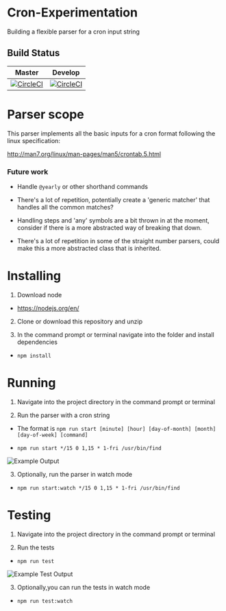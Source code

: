 # Cron-Experimentation
Building a flexible parser for a cron input string

## Build Status
| Master  |  Develop |
|---|---|
| [![CircleCI](https://circleci.com/gh/j-c-levin/cron-experimentation/tree/master.svg?style=svg)](https://circleci.com/gh/j-c-levin/cron-experimentation/tree/master)  |  [![CircleCI](https://circleci.com/gh/j-c-levin/cron-experimentation/tree/develop.svg?style=svg)](https://circleci.com/gh/j-c-levin/cron-experimentation/tree/develop) |

# Parser scope

This parser implements all the basic inputs for a cron format following the linux specification:

http://man7.org/linux/man-pages/man5/crontab.5.html

### Future work

* Handle ```@yearly``` or other shorthand commands

* There's a lot of repetition, potentially create a 'generic matcher' that handles all the common matches?

* Handling steps and 'any' symbols are a bit thrown in at the moment, consider if there is a more abstracted way of breaking that down.

* There's a lot of repetition in some of the straight number parsers, could make this a more abstracted class that is inherited.

# Installing
1) Download node

* https://nodejs.org/en/

2) Clone or download this repository and unzip

3) In the command prompt or terminal navigate into the folder and install dependencies

* ```npm install```

# Running 

1) Navigate into the project directory in the command prompt or terminal

2) Run the parser with a cron string

* The format is ```npm run start [minute] [hour] [day-of-month] [month] [day-of-week] [command]```

* ```npm run start */15 0 1,15 * 1-fri /usr/bin/find```

![Example Output](https://i.imgur.com/AgNyjd3.png "An image of a command prompt window displaying a successfully parsed cron string")

3) Optionally, run the parser in watch mode

* ```npm run start:watch */15 0 1,15 * 1-fri /usr/bin/find```

# Testing

1) Navigate into the project directory in the command prompt or terminal

2) Run the tests

* ```npm run test```

![Example Test Output](https://i.imgur.com/boDgPvj.png "An image of a command prompt window running the tests")

3) Optionally,you can run the tests in watch mode

* ```npm run test:watch```